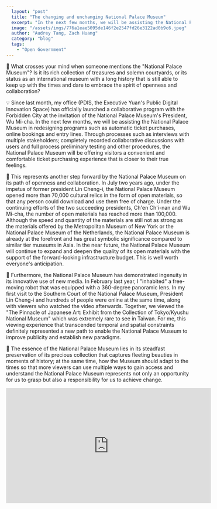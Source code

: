 ```yaml
---
  layout: "post"
  title: "The changing and unchanging National Palace Museum"
  excerpt: "In the next few months, we will be assisting the National Palace Museum in redesigning programs such as automatic ticket purchases, online bookings and entry lines."
  image: "/assets/imgs/776a1eae5095de146f2e2547fd26e3122ad0b9c6.jpeg"
  author: "Audrey Tang, Zach Huang"
  category: "blog"
  tags: 
    - "Open Government"
---
```


🏰 What crosses your mind when someone mentions the "National Palace Museum"? Is it its rich collection of treasures and solemn courtyards, or its status as an international museum with a long history that is still able to keep up with the times and dare to embrace the spirit of openness and collaboration?

💡 Since last month, my office (PDIS, the Executive Yuan's Public Digital Innovation Space) has officially launched a collaborative program with the Forbidden City at the invitation of the National Palace Museum's President, Wu Mi-cha. In the next few months, we will be assisting the National Palace Museum in redesigning programs such as automatic ticket purchases, online bookings and entry lines. Through processes such as interviews with multiple stakeholders; completely recorded collaborative discussions with users and full process preliminary testing and other procedures, the National Palace Museum will be offering visitors a convenient and comfortable ticket purchasing experience that is closer to their true feelings.

📖 This represents another step forward by the National Palace Museum on its path of openness and collaboration. In July two years ago, under the impetus of former president Lin Cheng-i, the National Palace Museum opened more than 70,000 cultural relics in the form of open materials, so that any person could download and use them free of charge. Under the continuing efforts of the two succeeding presidents, Ch'en Ch'i-nan and Wu Mi-cha, the number of open materials has reached more than 100,000. Although the speed and quantity of the materials are still not as strong as the materials offered by the Metropolitan Museum of New York or the National Palace Museum of the Netherlands, the National Palace Museum is already at the forefront and has great symbolic significance compared to similar tier museums in Asia. In the near future, the National Palace Museum will continue to expand and deepen the quality of its open materials with the support of the forward-looking infrastructure budget. This is well worth everyone's anticipation.

🔮 Furthermore, the National Palace Museum has demonstrated ingenuity in its innovative use of new media. In February last year, I "inhabited" a free-moving robot that was equipped with a 360-degree panoramic lens. In my first visit to the Southern Court of the National Palace Museum, President Lin Cheng-i and hundreds of people were online at the same time, along with viewers who watched the video afterwards. Together, we viewed the "The Pinnacle of Japanese Art: Exhibit from the Collection of Tokyo/Kyushu National Museum" which was extremely rare to see in Taiwan. For me, this viewing experience that transcended temporal and spatial constraints definitely represented a new path to enable the National Palace Museum to improve publicity and establish new paradigms.

🌈 The essence of the National Palace Museum lies in its steadfast preservation of its precious collection that captures fleeting beauties in moments of history; at the same time, how the Museum should adapt to the times so that more viewers can use multiple ways to gain access and understand the National Palace Museum represents not only an opportunity for us to grasp but also a responsibility for us to achieve change.

<iframe width="560" height="315" src="https://www.youtube.com/embed/puJAHqh7l4M" frameborder="0" allowfullscreen></iframe>
